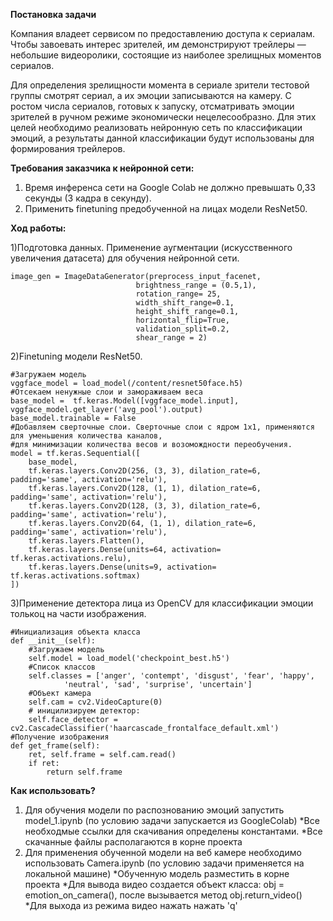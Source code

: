 <b>Постановка задачи</b>

Компания владеет сервисом по предоставлению доступа к сериалам. Чтобы завоевать интерес зрителей, им демонстрируют трейлеры — небольшие видеоролики, состоящие из наиболее зрелищных моментов сериалов.

Для определения зрелищности момента в сериале зрители тестовой группы смотрят сериал, а их эмоции записываются на камеру. С ростом числа сериалов, готовых к запуску, отсматривать эмоции зрителей в ручном режиме экономически нецелесообразно. Для этих целей необходимо реализовать нейронную сеть по классификации эмоций, а результаты данной классификации будут использованы для формирования трейлеров.

<b>Требования заказчика к нейронной сети:</b>
1) Время инференса сети на Google Colab не должно превышать 0,33 секунды (3 кадра в секунду).
2) Применить finetuning предобученной на лицах модели ResNet50. 


<b>Ход работы:</b>

1)Подготовка данных. Применение аугментации (искусственного увеличения датасета) для обучения нейронной сети.

 	
	image_gen = ImageDataGenerator(preprocess_input_facenet, 
                               	brightness_range = (0.5,1),
                               	rotation_range= 25,
                               	width_shift_range=0.1,
                               	height_shift_range=0.1,
                               	horizontal_flip=True,
                               	validation_split=0.2,
                               	shear_range = 2)
	
	
2)Finetuning модели ResNet50.
	
	#Загружаем модель
	vggface_model = load_model(/content/resnet50face.h5)
	#Отсекаем ненужные слои и замораживаем веса 
	base_model =  tf.keras.Model([vggface_model.input], vggface_model.get_layer('avg_pool').output)
	base_model.trainable = False
	#Добавляем сверточные слои. Сверточные слои с ядром 1х1, применяются для уменьшения количества каналов, 
	#для минимизации количества весов и возомождности переобучения.
	model = tf.keras.Sequential([
		base_model,
		tf.keras.layers.Conv2D(256, (3, 3), dilation_rate=6, padding='same', activation='relu'),
		tf.keras.layers.Conv2D(128, (1, 1), dilation_rate=6, padding='same', activation='relu'),
		tf.keras.layers.Conv2D(128, (3, 3), dilation_rate=6, padding='same', activation='relu'),
		tf.keras.layers.Conv2D(64, (1, 1), dilation_rate=6, padding='same', activation='relu'),
		tf.keras.layers.Flatten(),
		tf.keras.layers.Dense(units=64, activation= tf.keras.activations.relu),
		tf.keras.layers.Dense(units=9, activation= tf.keras.activations.softmax)
	])

			
3)Применение детектора лица из OpenCV для классификации эмоции толькоц на части изображения.
	
	
	#Инициализация объекта класса
	def __init__(self):
		#Загружаем модель
		self.model = load_model('checkpoint_best.h5')
		#Список классов
		self.classes = ['anger', 'contempt', 'disgust', 'fear', 'happy', 
				'neutral', 'sad', 'surprise', 'uncertain']
		#Объект камера
		self.cam = cv2.VideoCapture(0)
		# иницилизируем детектор:
		self.face_detector = cv2.CascadeClassifier('haarcascade_frontalface_default.xml')
	#Получение изображения
	def get_frame(self):
		ret, self.frame = self.cam.read()
		if ret:
			return self.frame
	
<b>Как использовать?</b>
1) Для обучения модели по распознованию эмоций запустить model_1.ipynb (по условию задачи запускается из GoogleColab)
	*Все необходмые ссылки для скачивания определены константами.
	*Все скачанные файлы располагаются в корне проекта
2) Для применения обученной модели на веб камере необходимо использовать Camera.ipynb (по условию задачи применяется на локальной машине)
	*Обученную модель разместить в корне проекта
	*Для вывода видео создается объект класса: obj  = emotion_on_camera(), после вызывается метод obj.return_video()
	*Для выхода из режима видео нажать нажать 'q'
	
